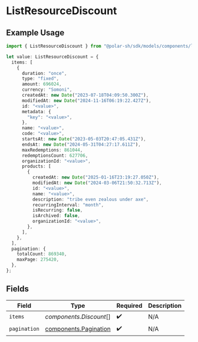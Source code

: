 # ListResourceDiscount

## Example Usage

```typescript
import { ListResourceDiscount } from "@polar-sh/sdk/models/components/listresourcediscount.js";

let value: ListResourceDiscount = {
  items: [
    {
      duration: "once",
      type: "fixed",
      amount: 696024,
      currency: "Somoni",
      createdAt: new Date("2023-07-18T04:09:50.300Z"),
      modifiedAt: new Date("2024-11-16T06:19:22.427Z"),
      id: "<value>",
      metadata: {
        "key": "<value>",
      },
      name: "<value>",
      code: "<value>",
      startsAt: new Date("2023-05-03T20:47:05.431Z"),
      endsAt: new Date("2024-05-31T04:27:17.611Z"),
      maxRedemptions: 861044,
      redemptionsCount: 627706,
      organizationId: "<value>",
      products: [
        {
          createdAt: new Date("2025-01-16T23:19:27.050Z"),
          modifiedAt: new Date("2024-03-06T21:50:32.713Z"),
          id: "<value>",
          name: "<value>",
          description: "tribe even zealous under axe",
          recurringInterval: "month",
          isRecurring: false,
          isArchived: false,
          organizationId: "<value>",
        },
      ],
    },
  ],
  pagination: {
    totalCount: 869340,
    maxPage: 275420,
  },
};
```

## Fields

| Field                                                          | Type                                                           | Required                                                       | Description                                                    |
| -------------------------------------------------------------- | -------------------------------------------------------------- | -------------------------------------------------------------- | -------------------------------------------------------------- |
| `items`                                                        | *components.Discount*[]                                        | :heavy_check_mark:                                             | N/A                                                            |
| `pagination`                                                   | [components.Pagination](../../models/components/pagination.md) | :heavy_check_mark:                                             | N/A                                                            |